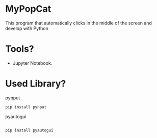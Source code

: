 # MyPopCat
This program that automatically clicks in the middle of the screen and develop with Python

# Tools?
- Jupyter Notebook.

# Used Library?
pynput
```
pip install pynput
```
pyautogui
```

pip install pyautogui
```
